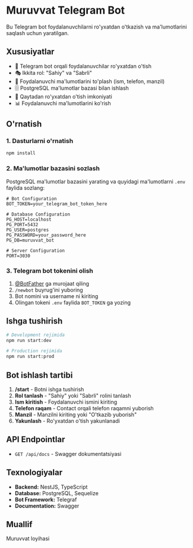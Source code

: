 # Muruvvat Telegram Bot

Bu Telegram bot foydalanuvchilarni ro'yxatdan o'tkazish va ma'lumotlarini saqlash uchun yaratilgan.

## Xususiyatlar

- 🤖 Telegram bot orqali foydalanuvchilar ro'yxatdan o'tish
- 🎭 Ikkita rol: "Sahiy" va "Sabrli"
- 📱 Foydalanuvchi ma'lumotlarini to'plash (ism, telefon, manzil)
- 🗄️ PostgreSQL ma'lumotlar bazasi bilan ishlash
- 🔄 Qaytadan ro'yxatdan o'tish imkoniyati
- 📊 Foydalanuvchi ma'lumotlarini ko'rish

## O'rnatish

### 1. Dasturlarni o'rnatish

```bash
npm install
```

### 2. Ma'lumotlar bazasini sozlash

PostgreSQL ma'lumotlar bazasini yarating va quyidagi ma'lumotlarni `.env` faylida sozlang:

```env
# Bot Configuration
BOT_TOKEN=your_telegram_bot_token_here

# Database Configuration
PG_HOST=localhost
PG_PORT=5432
PG_USER=postgres
PG_PASSWORD=your_password_here
PG_DB=muruvvat_bot

# Server Configuration
PORT=3030
```

### 3. Telegram bot tokenini olish

1. [@BotFather](https://t.me/botfather) ga murojaat qiling
2. `/newbot` buyrug'ini yuboring
3. Bot nomini va username ni kiriting
4. Olingan tokeni `.env` faylida `BOT_TOKEN` ga yozing

## Ishga tushirish

```bash
# Development rejimida
npm run start:dev

# Production rejimida
npm run start:prod
```

## Bot ishlash tartibi

1. **/start** - Botni ishga tushirish
2. **Rol tanlash** - "Sahiy" yoki "Sabrli" rolini tanlash
3. **Ism kiritish** - Foydalanuvchi ismini kiriting
4. **Telefon raqam** - Contact orqali telefon raqamni yuborish
5. **Manzil** - Manzilni kiriting yoki "O'tkazib yuborish"
6. **Yakunlash** - Ro'yxatdan o'tish yakunlanadi

## API Endpointlar

- `GET /api/docs` - Swagger dokumentatsiyasi

## Texnologiyalar

- **Backend:** NestJS, TypeScript
- **Database:** PostgreSQL, Sequelize
- **Bot Framework:** Telegraf
- **Documentation:** Swagger

## Muallif

Muruvvat loyihasi
